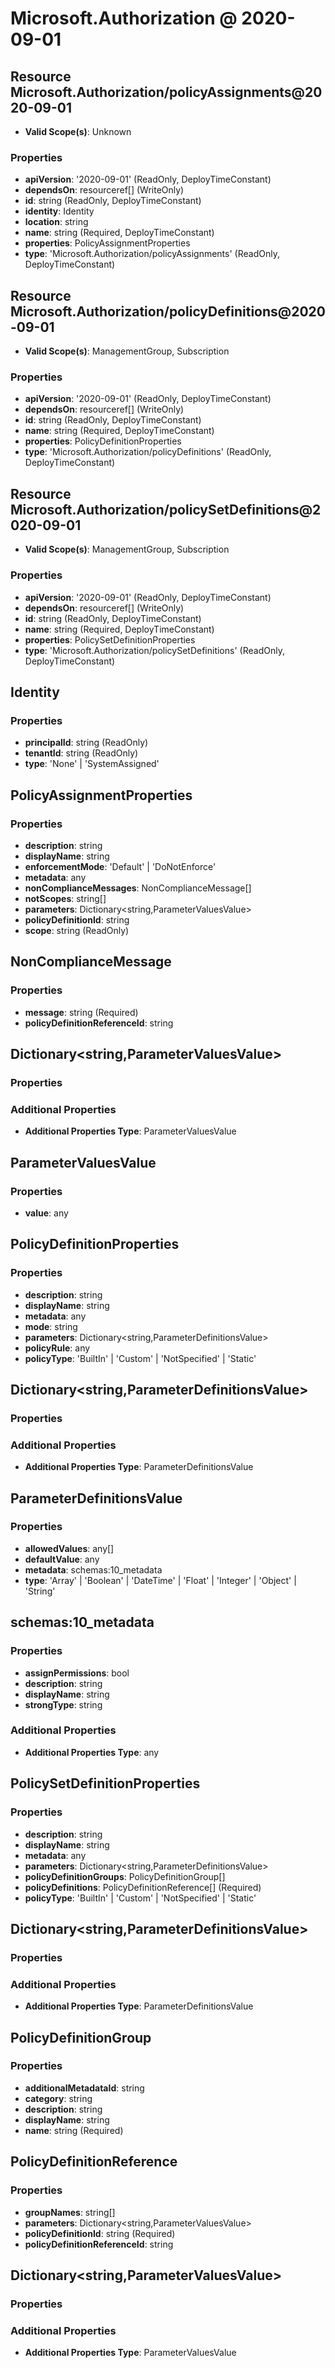 # Microsoft.Authorization @ 2020-09-01

## Resource Microsoft.Authorization/policyAssignments@2020-09-01
* **Valid Scope(s)**: Unknown
### Properties
* **apiVersion**: '2020-09-01' (ReadOnly, DeployTimeConstant)
* **dependsOn**: resourceref[] (WriteOnly)
* **id**: string (ReadOnly, DeployTimeConstant)
* **identity**: Identity
* **location**: string
* **name**: string (Required, DeployTimeConstant)
* **properties**: PolicyAssignmentProperties
* **type**: 'Microsoft.Authorization/policyAssignments' (ReadOnly, DeployTimeConstant)

## Resource Microsoft.Authorization/policyDefinitions@2020-09-01
* **Valid Scope(s)**: ManagementGroup, Subscription
### Properties
* **apiVersion**: '2020-09-01' (ReadOnly, DeployTimeConstant)
* **dependsOn**: resourceref[] (WriteOnly)
* **id**: string (ReadOnly, DeployTimeConstant)
* **name**: string (Required, DeployTimeConstant)
* **properties**: PolicyDefinitionProperties
* **type**: 'Microsoft.Authorization/policyDefinitions' (ReadOnly, DeployTimeConstant)

## Resource Microsoft.Authorization/policySetDefinitions@2020-09-01
* **Valid Scope(s)**: ManagementGroup, Subscription
### Properties
* **apiVersion**: '2020-09-01' (ReadOnly, DeployTimeConstant)
* **dependsOn**: resourceref[] (WriteOnly)
* **id**: string (ReadOnly, DeployTimeConstant)
* **name**: string (Required, DeployTimeConstant)
* **properties**: PolicySetDefinitionProperties
* **type**: 'Microsoft.Authorization/policySetDefinitions' (ReadOnly, DeployTimeConstant)

## Identity
### Properties
* **principalId**: string (ReadOnly)
* **tenantId**: string (ReadOnly)
* **type**: 'None' | 'SystemAssigned'

## PolicyAssignmentProperties
### Properties
* **description**: string
* **displayName**: string
* **enforcementMode**: 'Default' | 'DoNotEnforce'
* **metadata**: any
* **nonComplianceMessages**: NonComplianceMessage[]
* **notScopes**: string[]
* **parameters**: Dictionary<string,ParameterValuesValue>
* **policyDefinitionId**: string
* **scope**: string (ReadOnly)

## NonComplianceMessage
### Properties
* **message**: string (Required)
* **policyDefinitionReferenceId**: string

## Dictionary<string,ParameterValuesValue>
### Properties
### Additional Properties
* **Additional Properties Type**: ParameterValuesValue

## ParameterValuesValue
### Properties
* **value**: any

## PolicyDefinitionProperties
### Properties
* **description**: string
* **displayName**: string
* **metadata**: any
* **mode**: string
* **parameters**: Dictionary<string,ParameterDefinitionsValue>
* **policyRule**: any
* **policyType**: 'BuiltIn' | 'Custom' | 'NotSpecified' | 'Static'

## Dictionary<string,ParameterDefinitionsValue>
### Properties
### Additional Properties
* **Additional Properties Type**: ParameterDefinitionsValue

## ParameterDefinitionsValue
### Properties
* **allowedValues**: any[]
* **defaultValue**: any
* **metadata**: schemas:10_metadata
* **type**: 'Array' | 'Boolean' | 'DateTime' | 'Float' | 'Integer' | 'Object' | 'String'

## schemas:10_metadata
### Properties
* **assignPermissions**: bool
* **description**: string
* **displayName**: string
* **strongType**: string
### Additional Properties
* **Additional Properties Type**: any

## PolicySetDefinitionProperties
### Properties
* **description**: string
* **displayName**: string
* **metadata**: any
* **parameters**: Dictionary<string,ParameterDefinitionsValue>
* **policyDefinitionGroups**: PolicyDefinitionGroup[]
* **policyDefinitions**: PolicyDefinitionReference[] (Required)
* **policyType**: 'BuiltIn' | 'Custom' | 'NotSpecified' | 'Static'

## Dictionary<string,ParameterDefinitionsValue>
### Properties
### Additional Properties
* **Additional Properties Type**: ParameterDefinitionsValue

## PolicyDefinitionGroup
### Properties
* **additionalMetadataId**: string
* **category**: string
* **description**: string
* **displayName**: string
* **name**: string (Required)

## PolicyDefinitionReference
### Properties
* **groupNames**: string[]
* **parameters**: Dictionary<string,ParameterValuesValue>
* **policyDefinitionId**: string (Required)
* **policyDefinitionReferenceId**: string

## Dictionary<string,ParameterValuesValue>
### Properties
### Additional Properties
* **Additional Properties Type**: ParameterValuesValue

